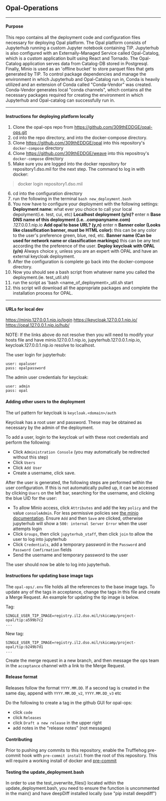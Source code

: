 ## Opal-Operations
---
#### Purpose

This repo contains all the deployment code and configuration files necessary for deploying Opal platform. The Opal platform consists of Jupyterhub running a custom Jupyter notebook containing TIP. Jupyterhub is also configured with an Externally-Managed Service called Opal-Catalog, which is a custom application built using React and Tornado. The Opal-Catalog application serves data from Catalog-DB stored in Postgresql. Finally, Minio is used as an 'offline bucket' to store parquet files that gets generated by TIP. To control package dependencies and manage the environment in which Jupyterhub and Opal-Catalog run in, Conda is heavily utilized and an extension of Conda called "Conda-Vendor" was created. Conda-Vendor generates local "conda channels", which contains all the necessary packages required for creating the environment in which Jupyterhub and Opal-catalog can successfully run in.

---

#### Instructions for deploying platform locally

1. Clone the opal-ops repo from https://github.com/309thEDDGE/opal-ops.git
2. cd into the repo directory, and into the docker-compose directory.
3. Clone https://github.com/309thEDDGE/opal into this repository's `docker-compose` directory
4. Clone https://github.com/309thEDDGE/weave into this repositroy's `docker-compose` directory
5. Make sure you are logged into the docker repository for repository1.dso.mil for the next step.
The command to log in with docker:
>docker login repository1.dso.mil

6. cd into the configuration directory 
7. run the following in the terminal `bash new_deployment.bash`
8.  You now have to configure your deployment with the following settings:
    **Deployment name:** 
        what ever you choice to call your local depolyment(i.e. test, cui, etc)
    **Localhost deployment (y/n)?** 
        enter n
    **Base DNS name of this deployment (i.e. .companyname.com)**
        .127.0.0.1.nip.io 
    **Add opal to base URL? (y,n)**
        enter n
    **Banner color (Looks like classification banner, must be HTML color):**
        this can be any color to the user's preference green, blue, red, etc.
    **Banner name (Can be used for network name or classification markings)**
        this can be any text according the the preference of the user.
    **Deploy keycloak with OPAL (y/n)**
        Always choice y, unless you are an expert with OPAL and have an external keycloak deployment.
9. After the configuration is complete go back into the docker-compose directory.
10. Now you should see a bash script from whatever name you called the deployment.(ie. test_util.sh)
11. run the script as 'bash <name_of_deployment>_util.sh start
12. this script will download all the appropriate packages and complete the installation process for OPAL.
---

#### URLs for local dev

https://minio.127.0.0.1.nip.io/login
https://keycloak.127.0.0.1.nip.io/
https://opal.127.0.0.1.nip.io/hub/

NOTE: If the links above do not resolve then you will need to modify your hosts file and have minio.127.0.0.1.nip.io, jupyterhub.127.0.0.1.nip.io, keycloak.127.0.0.1.nip.io resolve to localhost.

The user login for jupyterhub:

```
user: opaluser
pass: opalpassword
```

The admin user credentials for keycloak:

```
user: admin
pass: opal
```

#### Adding other users to the deployment

The url pattern for keycloak is `keycloak.<domain>/auth`

Keycloak has a root user and password. These may be obtained as necessary by the admin of the deployment.

To add a user, login to the keycloak url with these root credentials and perform the following:

- Click `Administration Console` (you may automatically be redirected without this step)
- Click `Users`
- Click `Add User`
- Create a username, click save.

After the user is generated, the following steps are performed within the user configuration. If this is not automatically pulled up, it can be accessed by clicking `Users` on the left bar, searching for the username, and clicking the blue UID for the user:

- To allow Minio access, click `Attributes` and add the key `policy` and the value `consoleAdmin`. For less permissive policies see [the minio documentation](https://docs.min.io/minio/baremetal/security/minio-identity-management/policy-based-access-control.html). Ensure `Add` and then `Save` are clicked, otherwise jupyterhub will show a `500: internal Server Error` when the user attempts login
- Click `Groups`, then click `jupyterhub_staff`, then click `join` to allow the user to log into jupyterhub
- Click `Credentials`, add a temporary password in the `Password` and `Password Comfirmation` fields
- Send the username and temporary password to the user

The user should now be able to log into jupyterhub.


#### Instructions for updating base image tags

The `opal-ops/.env` file holds all the references to the base image
tags. To update any of the tags in acceptance, change the tags in this
file and create a Merge Request. An example for updating the tip image is below.

Tag:
```
SINGLE_USER_TIP_IMAGE=registry.il2.dso.mil/skicamp/project-opal/tip:a599b7c2
...
```

New tag:
```
SINGLE_USER_TIP_IMAGE=registry.il2.dso.mil/skicamp/project-opal/tip:b249b7d1
...
```

Create the merge request in a new branch, and then message the ops
team in the `acceptance` channel with a link to the Merge Request.


#### Release format

Releases follow the format `YYYY.MM.DD`.
If a second tag is created in the same day, append with `YYYY.MM.DD_v2`, `YYYY.MM.DD_v3` etc

Do the following to create a tag in the github GUI for opal-ops:

- click `code` 
- click `Releases`
- click `Draft a new release` in the upper right
- add notes in the "release notes" (not messages)

#### Contributing

Prior to pushing any commits to this repository, enable the Trufflehog pre-commit hook with `pre-commit install` from the root of this repository. This will require a working install of docker and [pre-commit](https://pre-commit.com/)

#### Testing the update_deployment.bash

In order to use the test_overwrite_files() located within the update_deployment.bash, you need to ensure the function is uncommented in the main()
and have deepDiff installed locally (use "pip install deepdiff")